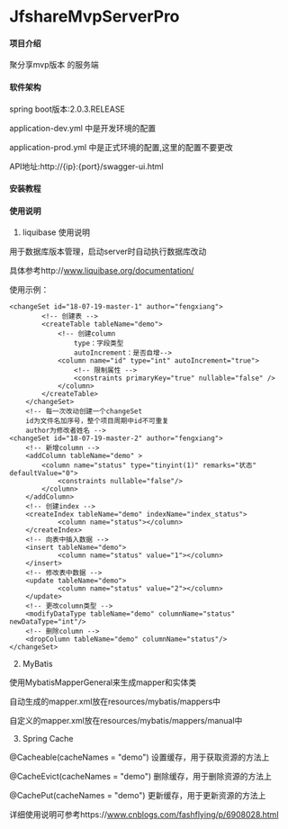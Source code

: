 # JfshareMvpServerPro

#### 项目介绍
聚分享mvp版本 的服务端

#### 软件架构

spring boot版本:2.0.3.RELEASE

application-dev.yml 中是开发环境的配置

application-prod.yml 中是正式环境的配置,这里的配置不要更改

API地址:http://{ip}:{port}/swagger-ui.html

#### 安装教程


#### 使用说明

1. liquibase 使用说明

用于数据库版本管理，启动server时自动执行数据库改动 

具体参考http://www.liquibase.org/documentation/

使用示例：

<!-- 每一次改动创建一个changeSet
		id为文件名加序号，整个项目周期中id不可重复
		author为修改者姓名 -->
    <changeSet id="18-07-19-master-1" author="fengxiang">
    		<!-- 创建表 -->
    		<createTable tableName="demo">
    			<!-- 创建column 
    				type：字段类型
    				autoIncrement：是否自增-->
    			<column name="id" type="int" autoIncrement="true">
    				<!-- 限制属性 -->
            		<constraints primaryKey="true" nullable="false" />
            	</column>
    		</createTable>
    	</changeSet>
    	<!-- 每一次改动创建一个changeSet
		id为文件名加序号，整个项目周期中id不可重复
		author为修改者姓名 -->
    <changeSet id="18-07-19-master-2" author="fengxiang">
    	<!-- 新增column -->
        <addColumn tableName="demo" >
            <column name="status" type="tinyint(1)" remarks="状态" defaultValue="0">
            	<constraints nullable="false"/>
            </column>
        </addColumn>
        <!-- 创建index -->
        <createIndex tableName="demo" indexName="index_status">
        		<column name="status"></column>
        </createIndex>
        <!-- 向表中插入数据 -->
        <insert tableName="demo">
        		<column name="status" value="1"></column>
        </insert>
        <!-- 修改表中数据 -->
        <update tableName="demo">
        		<column name="status" value="2"></column>
        </update>
        <!-- 更改column类型 -->
        <modifyDataType tableName="demo" columnName="status" newDataType="int"/>
        <!-- 删除column -->
        <dropColumn tableName="demo" columnName="status"/>
    </changeSet>
2. MyBatis

使用MybatisMapperGeneral来生成mapper和实体类
	
自动生成的mapper.xml放在resources/mybatis/mappers中
	
自定义的mapper.xml放在resources/mybatis/mappers/manual中
	
3. Spring Cache

@Cacheable(cacheNames = "demo") 设置缓存，用于获取资源的方法上

@CacheEvict(cacheNames = "demo") 删除缓存，用于删除资源的方法上

@CachePut(cacheNames = "demo") 更新缓存，用于更新资源的方法上

详细使用说明可参考https://www.cnblogs.com/fashflying/p/6908028.html

